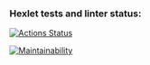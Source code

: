 ### Hexlet tests and linter status:

[![Actions Status](https://github.com/vladsholokhov/frontend-project-11/workflows/hexlet-check/badge.svg)](https://github.com/vladsholokhov/frontend-project-11/actions)

[![Maintainability](https://api.codeclimate.com/v1/badges/4f54a10660029b487e31/maintainability)](https://codeclimate.com/github/vladsholokhov/frontend-project-11/maintainability)
